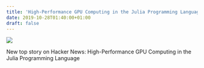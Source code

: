 ```yaml
---
title: 'High-Performance GPU Computing in the Julia Programming Language'
date: 2019-10-28T01:40:00+01:00
draft: false
---
```


![](https://ifttt.com/images/no_image_card.png)  

New top story on Hacker News: High-Performance GPU Computing in the Julia Programming Language